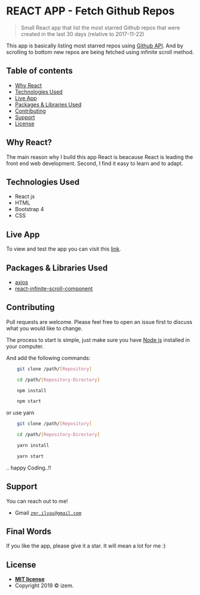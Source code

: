 # REACT APP - Fetch Github Repos

> Small React app that list the most starred Github repos that were created in the last 30 days (relative to 2017-11-22)

This app is basically listing most starred repos using [Github API](https://developer.github.com/v3/). And by scrolling to bottom new repos are being fetched using infinite scroll method.

## Table of contents
* [Why React](#why-react)
* [Technologies Used](#technologies-used)
* [Live App](#live-app)
* [Packages & Libraries Used](#packages-&-libraries-used)
* [Contributing](#contributing)
* [Support](#support)
* [License](#license)

## Why React?

The main reason why I build this app React is beacause React is leading the front end web development. Second, I find it easy to learn and to adapt.

## Technologies Used

* React js
* HTML
* Bootstrap 4
* CSS

## Live App

To view and test the app you can visit this [link](https://reactapp.netlify.com).

## Packages & Libraries Used

* [axios](https://github.com/axios/axios)
* [react-infinite-scroll-component](https://www.npmjs.com/package/react-infinite-scroll-component)

## Contributing

Pull requests are welcome. Please feel free to open an issue first to discuss what you would like to change.

The process to start is simple, just make sure you have [Node js](https://nodejs.org/en/) installed in your computer. 

And add the following commands:

```bash
    git clone /path/[Repository]

    cd /path/[Repository-Directory]

    npm install

    npm start
```
or use yarn
```bash
    git clone /path/[Repository]

    cd /path/[Repository-Directory]

    yarn install

    yarn start
```
.. happy Coding..!!



## Support

You can reach out to me!

- Gmail <a href="mailto:zmr.ilyas@gmail.com" target="_blank">`zmr.ilyas@gmail.com`</a>

## Final Words

If you like the app, please give it a star. It will mean a lot for me :)

## License

- **[MIT license](http://opensource.org/licenses/mit-license.php)**
- Copyright 2019 © izem.